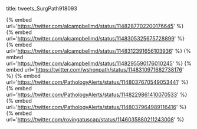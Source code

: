 title: tweets_SurgPath918093

{% embed url='https://twitter.com/alcampbellmd/status/1148287702200176645' %}
{% embed url='https://twitter.com/alcampbellmd/status/1148305325675728899' %}
{% embed url='https://twitter.com/alcampbellmd/status/1148312391656103936' %}
{% embed url='https://twitter.com/alcampbellmd/status/1148295590176010245' %}
{% embed url='https://twitter.com/wshonpath/status/1148310971682738176' %}
{% embed url='https://twitter.com/PathologyAlerts/status/1148037670549053441' %}
{% embed url='https://twitter.com/PathologyAlerts/status/1148229861410070533' %}
{% embed url='https://twitter.com/PathologyAlerts/status/1148037964989116416' %}
{% embed url='https://twitter.com/rovingatuscap/status/1146035880211243008' %}
